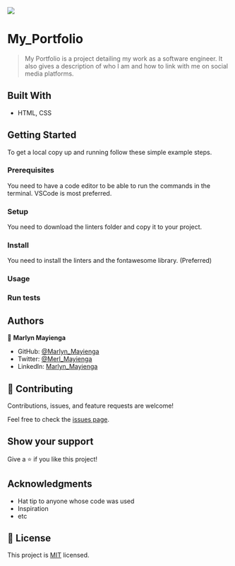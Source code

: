 ![](https://img.shields.io/badge/Microverse-blueviolet)

# My_Portfolio

> My Portfolio is a project detailing my work as a software engineer. It also gives a description of who I am and how to link with me on social media platforms.


## Built With

- HTML, CSS


## Getting Started


To get a local copy up and running follow these simple example steps.

### Prerequisites
You need to have a code editor to be able to run the commands in the terminal. VSCode is most preferred.

### Setup
You need to download the linters folder and copy it to your project.

### Install
You need to install the linters and the fontawesome library. (Preferred)
### Usage

### Run tests




## Authors

👤 **Marlyn Mayienga**

- GitHub: [@Marlyn_Mayienga](https://github.com/Marlyn_Mayienga)
- Twitter: [@Merl_Mayienga](https://twitter.com/Merl_Mayienga)
- LinkedIn: [Marlyn_Mayienga](https://linkedin.com/in/Marlyn_Mayienga)

## 🤝 Contributing

Contributions, issues, and feature requests are welcome!

Feel free to check the [issues page](../../issues/).

## Show your support

Give a ⭐️ if you like this project!

## Acknowledgments

- Hat tip to anyone whose code was used
- Inspiration
- etc

## 📝 License

This project is [MIT](./MIT.md) licensed.
